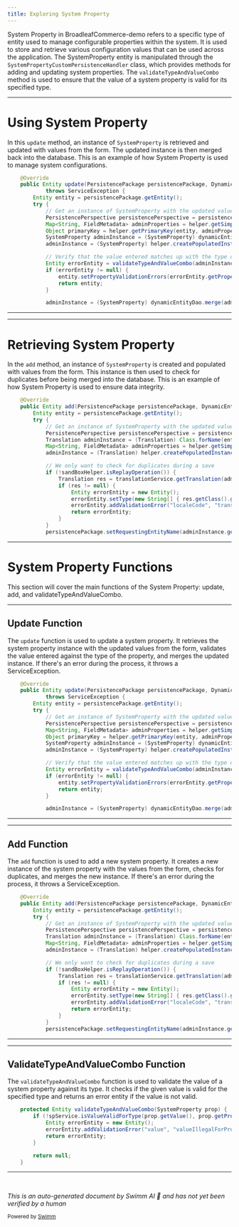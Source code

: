 ```yaml
---
title: Exploring System Property
---
```

System Property in BroadleafCommerce-demo refers to a specific type of entity used to manage configurable properties within the system. It is used to store and retrieve various configuration values that can be used across the application. The SystemProperty entity is manipulated through the `SystemPropertyCustomPersistenceHandler` class, which provides methods for adding and updating system properties. The `validateTypeAndValueCombo` method is used to ensure that the value of a system property is valid for its specified type.

<SwmSnippet path="/admin/broadleaf-open-admin-platform/src/main/java/org/broadleafcommerce/openadmin/server/service/handler/SystemPropertyCustomPersistenceHandler.java" line="65">

---

# Using System Property

In this `update` method, an instance of `SystemProperty` is retrieved and updated with values from the form. The updated instance is then merged back into the database. This is an example of how System Property is used to manage system configurations.

```java
    @Override
    public Entity update(PersistencePackage persistencePackage, DynamicEntityDao dynamicEntityDao, RecordHelper helper) 
            throws ServiceException {
        Entity entity = persistencePackage.getEntity();
        try {
            // Get an instance of SystemProperty with the updated values from the form
            PersistencePerspective persistencePerspective = persistencePackage.getPersistencePerspective();
            Map<String, FieldMetadata> adminProperties = helper.getSimpleMergedProperties(SystemProperty.class.getName(), persistencePerspective);
            Object primaryKey = helper.getPrimaryKey(entity, adminProperties);
            SystemProperty adminInstance = (SystemProperty) dynamicEntityDao.retrieve(Class.forName(entity.getType()[0]), primaryKey);
            adminInstance = (SystemProperty) helper.createPopulatedInstance(adminInstance, entity, adminProperties, false);

            // Verify that the value entered matches up with the type of this property
            Entity errorEntity = validateTypeAndValueCombo(adminInstance);
            if (errorEntity != null) {
                entity.setPropertyValidationErrors(errorEntity.getPropertyValidationErrors());
                return entity;
            }

            adminInstance = (SystemProperty) dynamicEntityDao.merge(adminInstance);

```

---

</SwmSnippet>

<SwmSnippet path="/admin/broadleaf-open-admin-platform/src/main/java/org/broadleafcommerce/openadmin/server/service/handler/TranslationCustomPersistenceHandler.java" line="77">

---

# Retrieving System Property

In the `add` method, an instance of `SystemProperty` is created and populated with values from the form. This instance is then used to check for duplicates before being merged into the database. This is an example of how System Property is used to ensure data integrity.

```java
    @Override
    public Entity add(PersistencePackage persistencePackage, DynamicEntityDao dynamicEntityDao, RecordHelper helper) throws ServiceException {
        Entity entity = persistencePackage.getEntity();
        try {
            // Get an instance of SystemProperty with the updated values from the form
            PersistencePerspective persistencePerspective = persistencePackage.getPersistencePerspective();
            Translation adminInstance = (Translation) Class.forName(entity.getType()[0]).newInstance();
            Map<String, FieldMetadata> adminProperties = helper.getSimpleMergedProperties(Translation.class.getName(), persistencePerspective);
            adminInstance = (Translation) helper.createPopulatedInstance(adminInstance, entity, adminProperties, false);

            // We only want to check for duplicates during a save
            if (!sandBoxHelper.isReplayOperation()) {
                Translation res = translationService.getTranslation(adminInstance.getEntityType(), adminInstance.getEntityId(), adminInstance.getFieldName(), adminInstance.getLocaleCode());
                if (res != null) {
                    Entity errorEntity = new Entity();
                    errorEntity.setType(new String[] { res.getClass().getName() });
                    errorEntity.addValidationError("localeCode", "translation.record.exists.for.locale");
                    return errorEntity;
                }
            }
            persistencePackage.setRequestingEntityName(adminInstance.getEntityType().getFriendlyType() + "|" + adminInstance.getFieldName() + "|" + adminInstance.getLocaleCode());
```

---

</SwmSnippet>

# System Property Functions

This section will cover the main functions of the System Property: update, add, and validateTypeAndValueCombo.

<SwmSnippet path="/admin/broadleaf-open-admin-platform/src/main/java/org/broadleafcommerce/openadmin/server/service/handler/SystemPropertyCustomPersistenceHandler.java" line="65">

---

## Update Function

The `update` function is used to update a system property. It retrieves the system property instance with the updated values from the form, validates the value entered against the type of the property, and merges the updated instance. If there's an error during the process, it throws a ServiceException.

```java
    @Override
    public Entity update(PersistencePackage persistencePackage, DynamicEntityDao dynamicEntityDao, RecordHelper helper) 
            throws ServiceException {
        Entity entity = persistencePackage.getEntity();
        try {
            // Get an instance of SystemProperty with the updated values from the form
            PersistencePerspective persistencePerspective = persistencePackage.getPersistencePerspective();
            Map<String, FieldMetadata> adminProperties = helper.getSimpleMergedProperties(SystemProperty.class.getName(), persistencePerspective);
            Object primaryKey = helper.getPrimaryKey(entity, adminProperties);
            SystemProperty adminInstance = (SystemProperty) dynamicEntityDao.retrieve(Class.forName(entity.getType()[0]), primaryKey);
            adminInstance = (SystemProperty) helper.createPopulatedInstance(adminInstance, entity, adminProperties, false);

            // Verify that the value entered matches up with the type of this property
            Entity errorEntity = validateTypeAndValueCombo(adminInstance);
            if (errorEntity != null) {
                entity.setPropertyValidationErrors(errorEntity.getPropertyValidationErrors());
                return entity;
            }

            adminInstance = (SystemProperty) dynamicEntityDao.merge(adminInstance);

```

---

</SwmSnippet>

<SwmSnippet path="/admin/broadleaf-open-admin-platform/src/main/java/org/broadleafcommerce/openadmin/server/service/handler/TranslationCustomPersistenceHandler.java" line="77">

---

## Add Function

The `add` function is used to add a new system property. It creates a new instance of the system property with the values from the form, checks for duplicates, and merges the new instance. If there's an error during the process, it throws a ServiceException.

```java
    @Override
    public Entity add(PersistencePackage persistencePackage, DynamicEntityDao dynamicEntityDao, RecordHelper helper) throws ServiceException {
        Entity entity = persistencePackage.getEntity();
        try {
            // Get an instance of SystemProperty with the updated values from the form
            PersistencePerspective persistencePerspective = persistencePackage.getPersistencePerspective();
            Translation adminInstance = (Translation) Class.forName(entity.getType()[0]).newInstance();
            Map<String, FieldMetadata> adminProperties = helper.getSimpleMergedProperties(Translation.class.getName(), persistencePerspective);
            adminInstance = (Translation) helper.createPopulatedInstance(adminInstance, entity, adminProperties, false);

            // We only want to check for duplicates during a save
            if (!sandBoxHelper.isReplayOperation()) {
                Translation res = translationService.getTranslation(adminInstance.getEntityType(), adminInstance.getEntityId(), adminInstance.getFieldName(), adminInstance.getLocaleCode());
                if (res != null) {
                    Entity errorEntity = new Entity();
                    errorEntity.setType(new String[] { res.getClass().getName() });
                    errorEntity.addValidationError("localeCode", "translation.record.exists.for.locale");
                    return errorEntity;
                }
            }
            persistencePackage.setRequestingEntityName(adminInstance.getEntityType().getFriendlyType() + "|" + adminInstance.getFieldName() + "|" + adminInstance.getLocaleCode());
```

---

</SwmSnippet>

<SwmSnippet path="/admin/broadleaf-open-admin-platform/src/main/java/org/broadleafcommerce/openadmin/server/service/handler/SystemPropertyCustomPersistenceHandler.java" line="119">

---

## ValidateTypeAndValueCombo Function

The `validateTypeAndValueCombo` function is used to validate the value of a system property against its type. It checks if the given value is valid for the specified type and returns an error entity if the value is not valid.

```java
    protected Entity validateTypeAndValueCombo(SystemProperty prop) {
        if (!spService.isValueValidForType(prop.getValue(), prop.getPropertyType())) {
            Entity errorEntity = new Entity();
            errorEntity.addValidationError("value", "valueIllegalForPropertyType");
            return errorEntity;
        }

        return null;
    }
```

---

</SwmSnippet>

&nbsp;

*This is an auto-generated document by Swimm AI 🌊 and has not yet been verified by a human*

<SwmMeta version="3.0.0" repo-id="Z2l0aHViJTNBJTNBQnJvYWRsZWFmQ29tbWVyY2UtZGVtbyUzQSUzQWdpbGFkbmF2b3Q=" repo-name="BroadleafCommerce-demo" doc-type="overview"><sup>Powered by [Swimm](/)</sup></SwmMeta>
